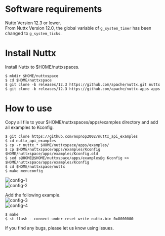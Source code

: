 # Software requirements   
Nuttx Version 12.3 or lower.   
From Nuttx Version 12.0, the global variable of ```g_system_timer``` has been changed to ```g_system_ticks```.   

# Install Nuttx   
Install Nuttx to $HOME/nuttxspaces.   
```
$ mkdir $HOME/nuttxspace
$ cd $HOME/nuttxspace
$ git clone -b releases/12.3 https://github.com/apache/nuttx.git nuttx
$ git clone -b releases/12.3 https://github.com/apache/nuttx-apps apps
```

# How to use   
Copy all file to your $HOME/nuttxspaces/apps/examples directory and add all examples to Kconfig.   


```
$ git clone https://github.com/nopnop2002/nuttx_api_examples   
$ cd nuttx_api_examples   
$ cp -r nuttx_* $HOME/nuttxspace/apps/examples/
$ cp $HOME/nuttxspace/apps/examples/Kconfig $HOME/nuttxspace/apps/examples/Kconfig.old
$ sed s@HOME@$HOME/nuttxspace/apps/examples@g Kconfig >> $HOME/nuttxspace/apps/examples/Kconfig
$ cd $HOME/nuttxspace/nuttx
$ make menuconfig    
```

![config-1](https://github.com/nopnop2002/nuttx_api_examples/assets/6020549/30f7ac19-2eb6-40ab-9e99-24274ac2281c)   
![config-2](https://github.com/nopnop2002/nuttx_api_examples/assets/6020549/3bcd79c2-f8b6-4b19-8c31-9abb1b25ab9d)   

Add the following example.   
![config-3](https://github.com/nopnop2002/nuttx_api_examples/assets/6020549/8760535e-5fd5-42ab-a946-b0156d13cfbc)   
![config-4](https://github.com/nopnop2002/nuttx_api_examples/assets/6020549/aae1814b-ea77-4a82-bc7e-5cd14a36f631)   
   
```
$ make
$ st-flash --connect-under-reset write nuttx.bin 0x8000000
```

If you find any bugs, please let us know using issues.
